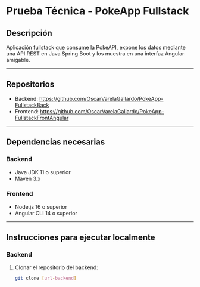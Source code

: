 # Prueba Técnica - PokeApp Fullstack

## Descripción
Aplicación fullstack que consume la PokeAPI, expone los datos mediante una API REST en Java Spring Boot y los muestra en una interfaz Angular amigable.

---

## Repositorios
- Backend:  https://github.com/OscarVarelaGallardo/PokeApp-FullstackBack
- Frontend: https://github.com/OscarVarelaGallardo/PokeApp-FullstackFrontAngular

---

## Dependencias necesarias

### Backend
- Java JDK 11 o superior
- Maven 3.x

### Frontend
- Node.js 16 o superior
- Angular CLI 14 o superior

---

## Instrucciones para ejecutar localmente

### Backend

1. Clonar el repositorio del backend:
   ```bash
   git clone [url-backend]
   